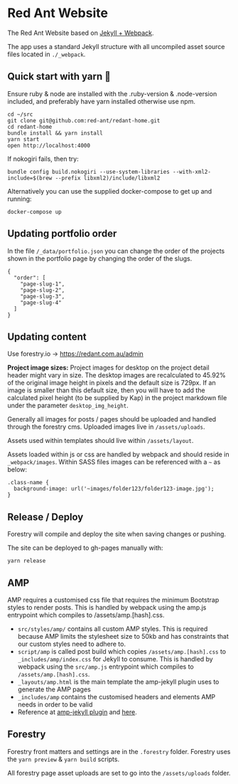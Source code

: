 # Red Ant Website

The Red Ant Website based on [Jekyll + Webpack](https://github.com/red-ant/jekyll-webpack).

The app uses a standard Jekyll structure with all uncompiled asset source files
located in `./_webpack`.

## Quick start with yarn :runner:

Ensure ruby & node are installed with the .ruby-version & .node-version included, and preferably have yarn installed otherwise use npm.

```
cd ~/src
git clone git@github.com:red-ant/redant-home.git
cd redant-home
bundle install && yarn install
yarn start
open http://localhost:4000
```

If nokogiri fails, then try:

```
bundle config build.nokogiri --use-system-libraries --with-xml2-include=$(brew --prefix libxml2)/include/libxml2
```

Alternatively you can use the supplied docker-compose to get up and running:

```
docker-compose up
```

## Updating portfolio order

In the file `/_data/portfolio.json` you can change the order of the projects shown in the portfolio page by changing the order of the slugs.

```
{
  "order": [
    "page-slug-1",
    "page-slug-2",
    "page-slug-3",
    "page-slug-4"
  ]
}
```

## Updating content

Use forestry.io -> https://redant.com.au/admin

**Project image sizes:** Project images for desktop on the project detail header might vary in size. The desktop images are recalculated to 45.92% of the original image height in pixels and the default size is 729px. If an image is smaller than this default size, then you will have to add the calculated pixel height (to be supplied by Kap) in the project markdown file under the parameter `desktop_img_height`.

Generally all images for posts / pages should be uploaded and handled through the forestry cms. Uploaded images live in `/assets/uploads`.

Assets used within templates should live within `/assets/layout`.

Assets loaded within js or css are handled by webpack and should reside in `_webpack/images`. Within SASS files images can be referenced with a `~` as below:

```
.class-name {
  background-image: url('~images/folder123/folder123-image.jpg');
}
```

## Release / Deploy

Forestry will compile and deploy the site when saving changes or pushing.

The site can be deployed to gh-pages manually with:

```
yarn release
```

## AMP

AMP requires a customised css file that requires the minimum Bootstrap styles to render posts. This is handled by webpack using the amp.js entrypoint which compiles to /assets/amp.[hash].css.

- `src/styles/amp/` contains all custom AMP styles. This is required because AMP limits the stylesheet size to 50kb and has constraints that our custom styles need to adhere to.
- `script/amp` is called post build which copies `/assets/amp.[hash].css` to `_includes/amp/index.css` for Jekyll to consume. This is handled by webpack using the `src/amp.js` entrypoint which compiles to `/assets/amp.[hash].css`.
- `_layouts/amp.html` is the main template the amp-jekyll plugin uses to generate the AMP pages
- `_includes/amp` contains the customised headers and elements AMP needs in order to be valid
- Reference at [amp-jekyll plugin](https://github.com/juusaw/amp-jekyll) and [here](https://nbsoftsolutions.com/blog/creating-a-parallel-amp-site-with-jekyll).

## Forestry

Forestry front matters and settings are in the `.forestry` folder.
Forestry uses the `yarn preview` & `yarn build` scripts.

All forestry page asset uploads are set to go into the `/assets/uploads` folder.
